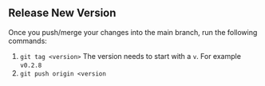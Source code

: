 ## Release New Version
Once you push/merge your changes into the main branch, run the following commands:   
1. `git tag <version>` The version needs to start with a `v`. For example `v0.2.8`
2. `git push origin <version`
